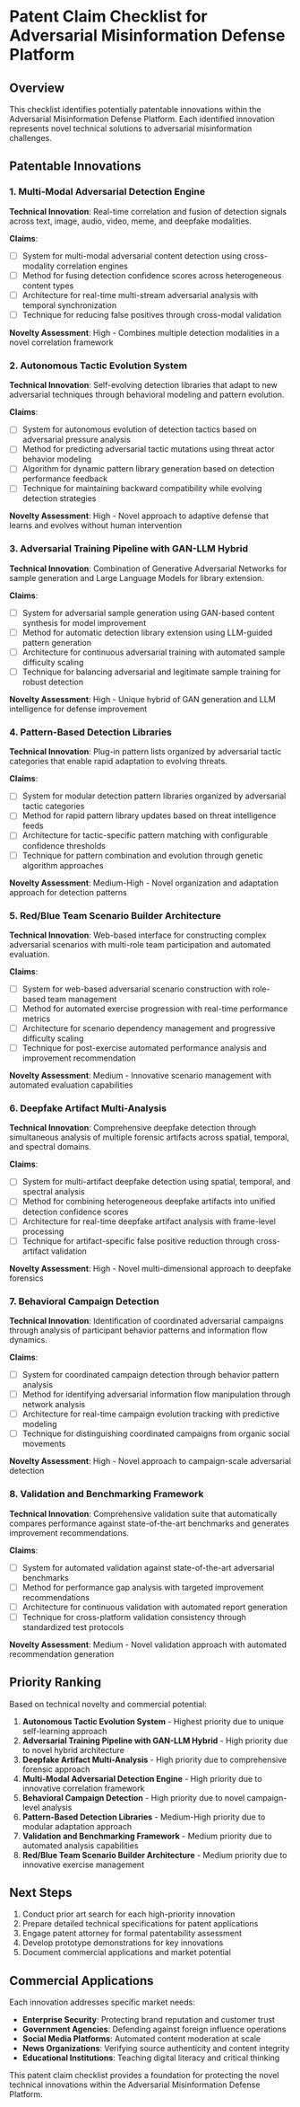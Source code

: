 # Patent Claim Checklist for Adversarial Misinformation Defense Platform

## Overview

This checklist identifies potentially patentable innovations within the Adversarial Misinformation Defense Platform. Each identified innovation represents novel technical solutions to adversarial misinformation challenges.

## Patentable Innovations

### 1. Multi-Modal Adversarial Detection Engine

**Technical Innovation**: Real-time correlation and fusion of detection signals across text, image, audio, video, meme, and deepfake modalities.

**Claims**:
- [ ] System for multi-modal adversarial content detection using cross-modality correlation engines
- [ ] Method for fusing detection confidence scores across heterogeneous content types
- [ ] Architecture for real-time multi-stream adversarial analysis with temporal synchronization
- [ ] Technique for reducing false positives through cross-modal validation

**Novelty Assessment**: High - Combines multiple detection modalities in a novel correlation framework

### 2. Autonomous Tactic Evolution System

**Technical Innovation**: Self-evolving detection libraries that adapt to new adversarial techniques through behavioral modeling and pattern evolution.

**Claims**:
- [ ] System for autonomous evolution of detection tactics based on adversarial pressure analysis
- [ ] Method for predicting adversarial tactic mutations using threat actor behavior modeling
- [ ] Algorithm for dynamic pattern library generation based on detection performance feedback
- [ ] Technique for maintaining backward compatibility while evolving detection strategies

**Novelty Assessment**: High - Novel approach to adaptive defense that learns and evolves without human intervention

### 3. Adversarial Training Pipeline with GAN-LLM Hybrid

**Technical Innovation**: Combination of Generative Adversarial Networks for sample generation and Large Language Models for library extension.

**Claims**:
- [ ] System for adversarial sample generation using GAN-based content synthesis for model improvement
- [ ] Method for automatic detection library extension using LLM-guided pattern generation
- [ ] Architecture for continuous adversarial training with automated sample difficulty scaling
- [ ] Technique for balancing adversarial and legitimate sample training for robust detection

**Novelty Assessment**: High - Unique hybrid of GAN generation and LLM intelligence for defense improvement

### 4. Pattern-Based Detection Libraries

**Technical Innovation**: Plug-in pattern lists organized by adversarial tactic categories that enable rapid adaptation to evolving threats.

**Claims**:
- [ ] System for modular detection pattern libraries organized by adversarial tactic categories
- [ ] Method for rapid pattern library updates based on threat intelligence feeds
- [ ] Architecture for tactic-specific pattern matching with configurable confidence thresholds
- [ ] Technique for pattern combination and evolution through genetic algorithm approaches

**Novelty Assessment**: Medium-High - Novel organization and adaptation approach for detection patterns

### 5. Red/Blue Team Scenario Builder Architecture

**Technical Innovation**: Web-based interface for constructing complex adversarial scenarios with multi-role team participation and automated evaluation.

**Claims**:
- [ ] System for web-based adversarial scenario construction with role-based team management
- [ ] Method for automated exercise progression with real-time performance metrics
- [ ] Architecture for scenario dependency management and progressive difficulty scaling
- [ ] Technique for post-exercise automated performance analysis and improvement recommendation

**Novelty Assessment**: Medium - Innovative scenario management with automated evaluation capabilities

### 6. Deepfake Artifact Multi-Analysis

**Technical Innovation**: Comprehensive deepfake detection through simultaneous analysis of multiple forensic artifacts across spatial, temporal, and spectral domains.

**Claims**:
- [ ] System for multi-artifact deepfake detection using spatial, temporal, and spectral analysis
- [ ] Method for combining heterogeneous deepfake artifacts into unified detection confidence scores
- [ ] Architecture for real-time deepfake artifact analysis with frame-level processing
- [ ] Technique for artifact-specific false positive reduction through cross-artifact validation

**Novelty Assessment**: High - Novel multi-dimensional approach to deepfake forensics

### 7. Behavioral Campaign Detection

**Technical Innovation**: Identification of coordinated adversarial campaigns through analysis of participant behavior patterns and information flow dynamics.

**Claims**:
- [ ] System for coordinated campaign detection through behavior pattern analysis
- [ ] Method for identifying adversarial information flow manipulation through network analysis
- [ ] Architecture for real-time campaign evolution tracking with predictive modeling
- [ ] Technique for distinguishing coordinated campaigns from organic social movements

**Novelty Assessment**: High - Novel approach to campaign-scale adversarial detection

### 8. Validation and Benchmarking Framework

**Technical Innovation**: Comprehensive validation suite that automatically compares performance against state-of-the-art benchmarks and generates improvement recommendations.

**Claims**:
- [ ] System for automated validation against state-of-the-art adversarial benchmarks
- [ ] Method for performance gap analysis with targeted improvement recommendations
- [ ] Architecture for continuous validation with automated report generation
- [ ] Technique for cross-platform validation consistency through standardized test protocols

**Novelty Assessment**: Medium - Novel validation approach with automated recommendation generation

## Priority Ranking

Based on technical novelty and commercial potential:

1. **Autonomous Tactic Evolution System** - Highest priority due to unique self-learning approach
2. **Adversarial Training Pipeline with GAN-LLM Hybrid** - High priority due to novel hybrid architecture
3. **Deepfake Artifact Multi-Analysis** - High priority due to comprehensive forensic approach
4. **Multi-Modal Adversarial Detection Engine** - High priority due to innovative correlation framework
5. **Behavioral Campaign Detection** - High priority due to novel campaign-level analysis
6. **Pattern-Based Detection Libraries** - Medium-High priority due to modular adaptation approach
7. **Validation and Benchmarking Framework** - Medium priority due to automated analysis capabilities
8. **Red/Blue Team Scenario Builder Architecture** - Medium priority due to innovative exercise management

## Next Steps

1. Conduct prior art search for each high-priority innovation
2. Prepare detailed technical specifications for patent applications
3. Engage patent attorney for formal patentability assessment
4. Develop prototype demonstrations for key innovations
5. Document commercial applications and market potential

## Commercial Applications

Each innovation addresses specific market needs:
- **Enterprise Security**: Protecting brand reputation and customer trust
- **Government Agencies**: Defending against foreign influence operations
- **Social Media Platforms**: Automated content moderation at scale
- **News Organizations**: Verifying source authenticity and content integrity
- **Educational Institutions**: Teaching digital literacy and critical thinking

This patent claim checklist provides a foundation for protecting the novel technical innovations within the Adversarial Misinformation Defense Platform.